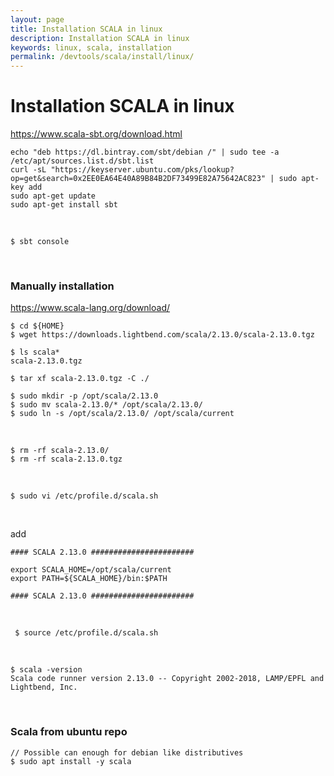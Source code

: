 ```yaml
---
layout: page
title: Installation SCALA in linux
description: Installation SCALA in linux
keywords: linux, scala, installation
permalink: /devtools/scala/install/linux/
---
```



# Installation SCALA in linux


https://www.scala-sbt.org/download.html


```
echo "deb https://dl.bintray.com/sbt/debian /" | sudo tee -a /etc/apt/sources.list.d/sbt.list
curl -sL "https://keyserver.ubuntu.com/pks/lookup?op=get&search=0x2EE0EA64E40A89B84B2DF73499E82A75642AC823" | sudo apt-key add
sudo apt-get update
sudo apt-get install sbt
```

<br/>

    $ sbt console

<br/>


### Manually installation

https://www.scala-lang.org/download/


    $ cd ${HOME}
    $ wget https://downloads.lightbend.com/scala/2.13.0/scala-2.13.0.tgz

    $ ls scala*
    scala-2.13.0.tgz

    $ tar xf scala-2.13.0.tgz -C ./

    $ sudo mkdir -p /opt/scala/2.13.0
    $ sudo mv scala-2.13.0/* /opt/scala/2.13.0/
    $ sudo ln -s /opt/scala/2.13.0/ /opt/scala/current

<br/>

    $ rm -rf scala-2.13.0/
    $ rm -rf scala-2.13.0.tgz

<br/>

    $ sudo vi /etc/profile.d/scala.sh

<br/>

add

```
#### SCALA 2.13.0 #######################

export SCALA_HOME=/opt/scala/current
export PATH=${SCALA_HOME}/bin:$PATH

#### SCALA 2.13.0 #######################
```

<br/>

     $ source /etc/profile.d/scala.sh

<br/>

    $ scala -version
    Scala code runner version 2.13.0 -- Copyright 2002-2018, LAMP/EPFL and Lightbend, Inc.


<br/>

### Scala from ubuntu repo

    // Possible can enough for debian like distributives
    $ sudo apt install -y scala